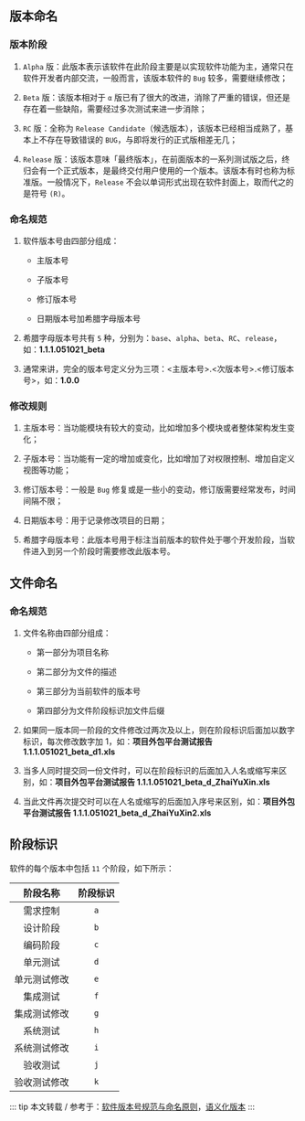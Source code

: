## 版本命名

### 版本阶段

1. `Alpha` 版：此版本表示该软件在此阶段主要是以实现软件功能为主，通常只在软件开发者内部交流，一般而言，该版本软件的 `Bug` 较多，需要继续修改；

2. `Beta` 版：该版本相对于 `α` 版已有了很大的改进，消除了严重的错误，但还是存在着一些缺陷，需要经过多次测试来进一步消除；

3. `RC` 版：全称为 `Release Candidate`（候选版本），该版本已经相当成熟了，基本上不存在导致错误的 `BUG`，与即将发行的正式版相差无几；

4. `Release` 版：该版本意味「最终版本」，在前面版本的一系列测试版之后，终归会有一个正式版本，是最终交付用户使用的一个版本。该版本有时也称为标准版。一般情况下，`Release` 不会以单词形式出现在软件封面上，取而代之的是符号 `(R)`。

### 命名规范

1. 软件版本号由四部分组成：

    - 主版本号

    - 子版本号

    - 修订版本号

    - 日期版本号加希腊字母版本号

2. 希腊字母版本号共有 `5` 种，分别为：`base`、`alpha`、`beta`、`RC`、`release`，如：**1.1.1.051021_beta**

3. 通常来讲，完全的版本号定义分为三项：<主版本号>.<次版本号>.<修订版本号>，如：**1.0.0**

### 修改规则

1. 主版本号：当功能模块有较大的变动，比如增加多个模块或者整体架构发生变化；

2. 子版本号：当功能有一定的增加或变化，比如增加了对权限控制、增加自定义视图等功能；

3. 修订版本号：一般是 `Bug` 修复或是一些小的变动，修订版需要经常发布，时间间隔不限；

4. 日期版本号：用于记录修改项目的日期；

5. 希腊字母版本号：此版本号用于标注当前版本的软件处于哪个开发阶段，当软件进入到另一个阶段时需要修改此版本号。

## 文件命名

### 命名规范

1. 文件名称由四部分组成：

    - 第一部分为项目名称

    - 第二部分为文件的描述

    - 第三部分为当前软件的版本号

    - 第四部分为文件阶段标识加文件后缀

2. 如果同一版本同一阶段的文件修改过两次及以上，则在阶段标识后面加以数字标识，每次修改数字加 1，如：**项目外包平台测试报告 1.1.1.051021_beta_d1.xls**

3. 当多人同时提交同一份文件时，可以在阶段标识的后面加入人名或缩写来区别，如：**项目外包平台测试报告 1.1.1.051021_beta_d_ZhaiYuXin.xls**

4. 当此文件再次提交时可以在人名或缩写的后面加入序号来区别，如：**项目外包平台测试报告 1.1.1.051021_beta_d_ZhaiYuXin2.xls**

## 阶段标识

软件的每个版本中包括 `11` 个阶段，如下所示：

|   阶段名称   | 阶段标识 |
| :----------: | :------: |
|   需求控制   |   `a`    |
|   设计阶段   |   `b`    |
|   编码阶段   |   `c`    |
|   单元测试   |   `d`    |
| 单元测试修改 |   `e`    |
|   集成测试   |   `f`    |
| 集成测试修改 |   `g`    |
|   系统测试   |   `h`    |
| 系统测试修改 |   `i`    |
|   验收测试   |   `j`    |
| 验收测试修改 |   `k`    |

::: tip
本文转载 / 参考于：[软件版本号规范与命名原则](https://www.cnblogs.com/scottx/p/5463447.html)，[语义化版本](https://semver.org/lang/zh-CN/)
:::